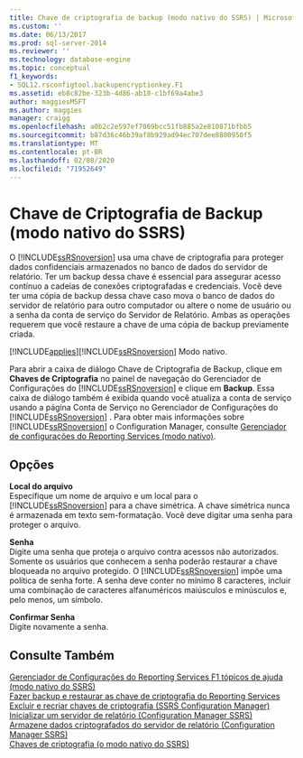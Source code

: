 ```yaml
---
title: Chave de criptografia de backup (modo nativo do SSRS) | Microsoft Docs
ms.custom: ''
ms.date: 06/13/2017
ms.prod: sql-server-2014
ms.reviewer: ''
ms.technology: database-engine
ms.topic: conceptual
f1_keywords:
- SQL12.rsconfigtool.backupencryptionkey.F1
ms.assetid: eb8c82be-323b-4d86-ab10-c1bf69a4abe3
author: maggiesMSFT
ms.author: maggies
manager: craigg
ms.openlocfilehash: a0b2c2e597ef7069bcc51fb885a2e810871bfbb5
ms.sourcegitcommit: b87d36c46b39af8b929ad94ec707dee8800950f5
ms.translationtype: MT
ms.contentlocale: pt-BR
ms.lasthandoff: 02/08/2020
ms.locfileid: "71952649"
---
```

# <a name="backup-encryption-key-ssrs-native-mode"></a>Chave de Criptografia de Backup (modo nativo do SSRS)
  O [!INCLUDE[ssRSnoversion](../../includes/ssrsnoversion-md.md)] usa uma chave de criptografia para proteger dados confidenciais armazenados no banco de dados do servidor de relatório. Ter um backup dessa chave é essencial para assegurar acesso contínuo a cadeias de conexões criptografadas e credenciais. Você deve ter uma cópia de backup dessa chave caso mova o banco de dados do servidor de relatório para outro computador ou altere o nome de usuário ou a senha da conta de serviço do Servidor de Relatório. Ambas as operações requerem que você restaure a chave de uma cópia de backup previamente criada.  
  
 [!INCLUDE[applies](../../includes/applies-md.md)][!INCLUDE[ssRSnoversion](../../includes/ssrsnoversion-md.md)] Modo nativo.  
  
 Para abrir a caixa de diálogo Chave de Criptografia de Backup, clique em **Chaves de Criptografia** no painel de navegação do Gerenciador de Configurações do [!INCLUDE[ssRSnoversion](../../includes/ssrsnoversion-md.md)] e clique em **Backup**. Essa caixa de diálogo também é exibida quando você atualiza a conta de serviço usando a página Conta de Serviço no Gerenciador de Configurações do [!INCLUDE[ssRSnoversion](../../includes/ssrsnoversion-md.md)] . Para obter mais informações sobre [!INCLUDE[ssRSnoversion](../../includes/ssrsnoversion-md.md)] o Configuration Manager, consulte [Gerenciador de configurações do Reporting Services &#40;modo nativo&#41;](../../../2014/sql-server/install/reporting-services-configuration-manager-native-mode.md).  
  
## <a name="options"></a>Opções  
 **Local do arquivo**  
 Especifique um nome de arquivo e um local para o [!INCLUDE[ssRSnoversion](../../includes/ssrsnoversion-md.md)] para a chave simétrica. A chave simétrica nunca é armazenada em texto sem-formatação. Você deve digitar uma senha para proteger o arquivo.  
  
 **Senha**  
 Digite uma senha que proteja o arquivo contra acessos não autorizados. Somente os usuários que conhecem a senha poderão restaurar a chave bloqueada no arquivo protegido. O [!INCLUDE[ssRSnoversion](../../includes/ssrsnoversion-md.md)] impõe uma política de senha forte. A senha deve conter no mínimo 8 caracteres, incluir uma combinação de caracteres alfanuméricos maiúsculos e minúsculos e, pelo menos, um símbolo.  
  
 **Confirmar Senha**  
 Digite novamente a senha.  
  
## <a name="see-also"></a>Consulte Também  
 [Gerenciador de Configurações do Reporting Services F1 tópicos de ajuda &#40;modo nativo do SSRS&#41;](../../../2014/sql-server/install/reporting-services-configuration-manager-f1-help-topics-ssrs-native-mode.md)   
 [Fazer backup e restaurar as chave de criptografia do Reporting Services](../../reporting-services/install-windows/ssrs-encryption-keys-back-up-and-restore-encryption-keys.md)   
 [Excluir e recriar chaves de criptografia &#40;SSRS Configuration Manager&#41;](../../reporting-services/install-windows/ssrs-encryption-keys-delete-and-re-create-encryption-keys.md)   
 [Inicializar um servidor de relatório &#40;Configuration Manager SSRS&#41;](../../reporting-services/install-windows/ssrs-encryption-keys-initialize-a-report-server.md)   
 [Armazene dados criptografados do servidor de relatório &#40;Configuration Manager SSRS&#41;](../../reporting-services/install-windows/ssrs-encryption-keys-store-encrypted-report-server-data.md)   
 [Chaves de criptografia &#40;o modo nativo do SSRS&#41;](../../../2014/sql-server/install/encryption-keys-ssrs-native-mode.md)  
  
  
